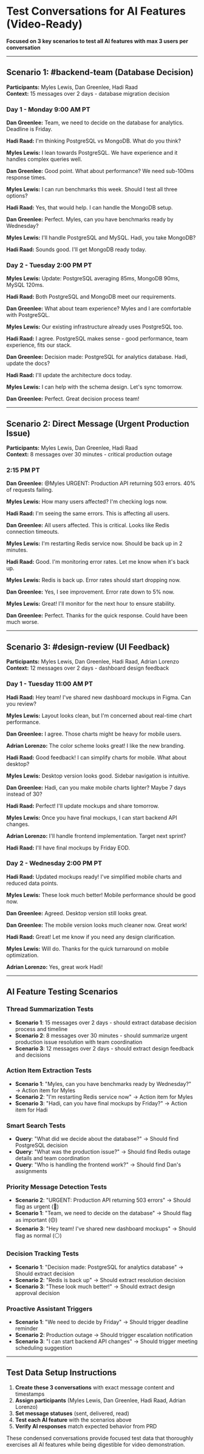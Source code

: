 # Test Conversations for AI Features (Video-Ready)

**Focused on 3 key scenarios to test all AI features with max 3 users per conversation**

---

## Scenario 1: #backend-team (Database Decision)
**Participants:** Myles Lewis, Dan Greenlee, Hadi Raad  
**Context:** 15 messages over 2 days - database migration decision

### Day 1 - Monday 9:00 AM PT

**Dan Greenlee:** Team, we need to decide on the database for analytics. Deadline is Friday.

**Hadi Raad:** I'm thinking PostgreSQL vs MongoDB. What do you think?

**Myles Lewis:** I lean towards PostgreSQL. We have experience and it handles complex queries well.

**Dan Greenlee:** Good point. What about performance? We need sub-100ms response times.

**Myles Lewis:** I can run benchmarks this week. Should I test all three options?

**Hadi Raad:** Yes, that would help. I can handle the MongoDB setup.

**Dan Greenlee:** Perfect. Myles, can you have benchmarks ready by Wednesday?

**Myles Lewis:** I'll handle PostgreSQL and MySQL. Hadi, you take MongoDB?

**Hadi Raad:** Sounds good. I'll get MongoDB ready today.

### Day 2 - Tuesday 2:00 PM PT

**Myles Lewis:** Update: PostgreSQL averaging 85ms, MongoDB 90ms, MySQL 120ms.

**Hadi Raad:** Both PostgreSQL and MongoDB meet our requirements.

**Dan Greenlee:** What about team experience? Myles and I are comfortable with PostgreSQL.

**Myles Lewis:** Our existing infrastructure already uses PostgreSQL too.

**Hadi Raad:** I agree. PostgreSQL makes sense - good performance, team experience, fits our stack.

**Dan Greenlee:** Decision made: PostgreSQL for analytics database. Hadi, update the docs?

**Hadi Raad:** I'll update the architecture docs today.

**Myles Lewis:** I can help with the schema design. Let's sync tomorrow.

**Dan Greenlee:** Perfect. Great decision process team!

---

## Scenario 2: Direct Message (Urgent Production Issue)
**Participants:** Myles Lewis, Dan Greenlee, Hadi Raad  
**Context:** 8 messages over 30 minutes - critical production outage

### 2:15 PM PT

**Dan Greenlee:** @Myles URGENT: Production API returning 503 errors. 40% of requests failing.

**Myles Lewis:** How many users affected? I'm checking logs now.

**Hadi Raad:** I'm seeing the same errors. This is affecting all users.

**Dan Greenlee:** All users affected. This is critical. Looks like Redis connection timeouts.

**Myles Lewis:** I'm restarting Redis service now. Should be back up in 2 minutes.

**Hadi Raad:** Good. I'm monitoring error rates. Let me know when it's back up.

**Myles Lewis:** Redis is back up. Error rates should start dropping now.

**Dan Greenlee:** Yes, I see improvement. Error rate down to 5% now.

**Myles Lewis:** Great! I'll monitor for the next hour to ensure stability.

**Dan Greenlee:** Perfect. Thanks for the quick response. Could have been much worse.

---

## Scenario 3: #design-review (UI Feedback)
**Participants:** Myles Lewis, Dan Greenlee, Hadi Raad, Adrian Lorenzo  
**Context:** 12 messages over 2 days - dashboard design feedback

### Day 1 - Tuesday 11:00 AM PT

**Hadi Raad:** Hey team! I've shared new dashboard mockups in Figma. Can you review?

**Myles Lewis:** Layout looks clean, but I'm concerned about real-time chart performance.

**Dan Greenlee:** I agree. Those charts might be heavy for mobile users.

**Adrian Lorenzo:** The color scheme looks great! I like the new branding.

**Hadi Raad:** Good feedback! I can simplify charts for mobile. What about desktop?

**Myles Lewis:** Desktop version looks good. Sidebar navigation is intuitive.

**Dan Greenlee:** Hadi, can you make mobile charts lighter? Maybe 7 days instead of 30?

**Hadi Raad:** Perfect! I'll update mockups and share tomorrow.

**Myles Lewis:** Once you have final mockups, I can start backend API changes.

**Adrian Lorenzo:** I'll handle frontend implementation. Target next sprint?

**Hadi Raad:** I'll have final mockups by Friday EOD.

### Day 2 - Wednesday 2:00 PM PT

**Hadi Raad:** Updated mockups ready! I've simplified mobile charts and reduced data points.

**Myles Lewis:** These look much better! Mobile performance should be good now.

**Dan Greenlee:** Agreed. Desktop version still looks great.

**Dan Greenlee:** The mobile version looks much cleaner now. Great work!

**Hadi Raad:** Great! Let me know if you need any design clarification.

**Myles Lewis:** Will do. Thanks for the quick turnaround on mobile optimization.

**Adrian Lorenzo:** Yes, great work Hadi!

---

## AI Feature Testing Scenarios

### Thread Summarization Tests
- **Scenario 1**: 15 messages over 2 days - should extract database decision process and timeline
- **Scenario 2**: 8 messages over 30 minutes - should summarize urgent production issue resolution with team coordination
- **Scenario 3**: 12 messages over 2 days - should extract design feedback and decisions

### Action Item Extraction Tests
- **Scenario 1**: "Myles, can you have benchmarks ready by Wednesday?" → Action item for Myles
- **Scenario 2**: "I'm restarting Redis service now" → Action item for Myles
- **Scenario 3**: "Hadi, can you have final mockups by Friday?" → Action item for Hadi

### Smart Search Tests
- **Query**: "What did we decide about the database?" → Should find PostgreSQL decision
- **Query**: "What was the production issue?" → Should find Redis outage details and team coordination
- **Query**: "Who is handling the frontend work?" → Should find Dan's assignments

### Priority Message Detection Tests
- **Scenario 2**: "URGENT: Production API returning 503 errors" → Should flag as urgent (🔴)
- **Scenario 1**: "Team, we need to decide on the database" → Should flag as important (🟡)
- **Scenario 3**: "Hey team! I've shared new dashboard mockups" → Should flag as normal (⚪)

### Decision Tracking Tests
- **Scenario 1**: "Decision made: PostgreSQL for analytics database" → Should extract decision
- **Scenario 2**: "Redis is back up" → Should extract resolution decision
- **Scenario 3**: "These look much better!" → Should extract design approval decision

### Proactive Assistant Triggers
- **Scenario 1**: "We need to decide by Friday" → Should trigger deadline reminder
- **Scenario 2**: Production outage → Should trigger escalation notification
- **Scenario 3**: "I can start backend API changes" → Should trigger meeting scheduling suggestion

---

## Test Data Setup Instructions

1. **Create these 3 conversations** with exact message content and timestamps
2. **Assign participants** (Myles Lewis, Dan Greenlee, Hadi Raad, Adrian Lorenzo)
3. **Set message statuses** (sent, delivered, read)
4. **Test each AI feature** with the scenarios above
5. **Verify AI responses** match expected behavior from PRD

These condensed conversations provide focused test data that thoroughly exercises all AI features while being digestible for video demonstration.
